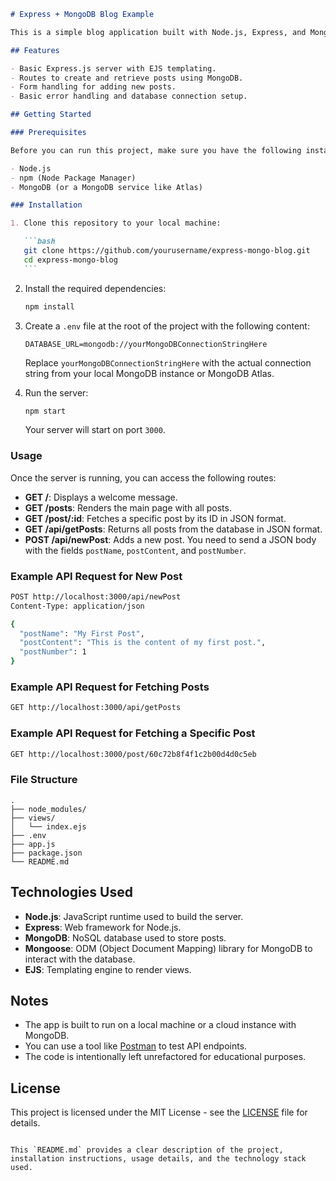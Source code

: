 ````markdown
# Express + MongoDB Blog Example

This is a simple blog application built with Node.js, Express, and MongoDB. It includes basic functionality to create and fetch posts, and serves as an example for teaching students how to work with these technologies.

## Features

- Basic Express.js server with EJS templating.
- Routes to create and retrieve posts using MongoDB.
- Form handling for adding new posts.
- Basic error handling and database connection setup.

## Getting Started

### Prerequisites

Before you can run this project, make sure you have the following installed:

- Node.js
- npm (Node Package Manager)
- MongoDB (or a MongoDB service like Atlas)

### Installation

1. Clone this repository to your local machine:

   ```bash
   git clone https://github.com/yourusername/express-mongo-blog.git
   cd express-mongo-blog
   ```
````

2. Install the required dependencies:

   ```bash
   npm install
   ```

3. Create a `.env` file at the root of the project with the following content:

   ```
   DATABASE_URL=mongodb://yourMongoDBConnectionStringHere
   ```

   Replace `yourMongoDBConnectionStringHere` with the actual connection string from your local MongoDB instance or MongoDB Atlas.

4. Run the server:

   ```bash
   npm start
   ```

   Your server will start on port `3000`.

### Usage

Once the server is running, you can access the following routes:

- **GET /**: Displays a welcome message.
- **GET /posts**: Renders the main page with all posts.
- **GET /post/:id**: Fetches a specific post by its ID in JSON format.
- **GET /api/getPosts**: Returns all posts from the database in JSON format.
- **POST /api/newPost**: Adds a new post. You need to send a JSON body with the fields `postName`, `postContent`, and `postNumber`.

### Example API Request for New Post

```bash
POST http://localhost:3000/api/newPost
Content-Type: application/json

{
  "postName": "My First Post",
  "postContent": "This is the content of my first post.",
  "postNumber": 1
}
```

### Example API Request for Fetching Posts

```bash
GET http://localhost:3000/api/getPosts
```

### Example API Request for Fetching a Specific Post

```bash
GET http://localhost:3000/post/60c72b8f4f1c2b00d4d0c5eb
```

### File Structure

```
.
├── node_modules/
├── views/
│   └── index.ejs
├── .env
├── app.js
├── package.json
└── README.md
```

## Technologies Used

- **Node.js**: JavaScript runtime used to build the server.
- **Express**: Web framework for Node.js.
- **MongoDB**: NoSQL database used to store posts.
- **Mongoose**: ODM (Object Document Mapping) library for MongoDB to interact with the database.
- **EJS**: Templating engine to render views.

## Notes

- The app is built to run on a local machine or a cloud instance with MongoDB.
- You can use a tool like [Postman](https://www.postman.com/) to test API endpoints.
- The code is intentionally left unrefactored for educational purposes.

## License

This project is licensed under the MIT License - see the [LICENSE](LICENSE) file for details.

```

This `README.md` provides a clear description of the project, installation instructions, usage details, and the technology stack used.
```
